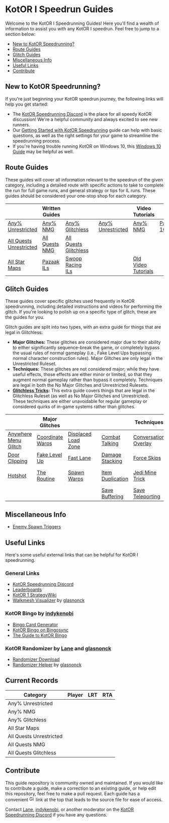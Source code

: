 # KotOR I Speedrun Guides

Welcome to the KotOR I Speedrunning Guides! Here you'll find a wealth of information to assist you with any KotOR I speedrun.  Feel free to jump to a section below:
- [New to KotOR Speedrunning?](#new-to-kotor-speedrunning)
- [Route Guides](#route-guides)
- [Glitch Guides](#glitch-guides)
- [Miscellaneous Info](#miscellaneous-info)
- [Useful Links](#useful-links)
- [Contribute](#contribute)

## New to KotOR Speedrunning?

If you're just beginning your KotOR speedrun journey, the following links will help you get started:
- The [KotOR Speedrunning Discord](http://discord.gg/Q2uPRVu) is the place for all speedy KotOR discussion! We're a helpful community and always excited to see new runners.
- Our [Getting Started with KotOR Speedrunning](Getting%20Started) guide can help with basic questions, as well as the right settings for your game to streamline the speedrunning process.
- If you're having trouble running KotOR on Windows 10, this [Windows 10 Guide](./Miscellaneous/Windows%2010) may be helpful as well.

## Route Guides

These guides will cover all information relevant to the speedrun of the given category, including a detailed route with specific actions to take to complete the run for full game runs, and general strategy or tips for IL runs.  These guides should be considered your one-stop shop for each category.

| | **Written Guides** | | | | **Video Tutorials** | |
|---|---|---|---|---|---|---|
| [Any% Unrestricted](./Route%20Guides/Any%25%20Unrestricted) | [Any% NMG](./Route%20Guides/Any%25%20NMG) | [Any% Glitchless](./Route%20Guides/Any%25%20Glitchless) | | [Any% Unrestricted](./Video%20Tutorials/Any%25%20Unrestricted) | [Any% NMG](./Video%20Tutorials/Any%25%20NMG) | [Pazaak 100%](./Video%20Tutorials/Pazaak%20100%25) |
| [All Quests Unrestricted](./Route%20Guides/All%20Quests%20Unrestricted) | [All Quests NMG](./Route%20Guides/All%20Quests%20NMG) | [All Quests Glitchless](./Route%20Guides/All%20Quests%20Glitchless) | | | | |
| [All Star Maps](./Route%20Guides/All%20Star%20Maps) | [Pazaak ILs](./Miscellaneous/Pazaak) | [Swoop Racing ILs](./Miscellaneous/Swoop%20Racing) | | | [Old Video Tutorials](./Video%20Tutorials/Old%20Video%20Tutorials) | |

## Glitch Guides

These guides cover specific glitches used frequently in KotOR speedrunning, including detailed instructions and videos for performing the glitch.  If you're looking to polish up on a specific type of glitch, these are the guides for you.

Glitch guides are split into two types, with an extra guide for things that are legal in Glitchless:
- **Major Glitches:** These glitches are considered major due to their ability to either significantly sequence-break the game, or completely bypass the usual rules of normal gameplay (i.e., Fake Level Ups bypassing normal character construction rules).  Major Glitches are only legal in the Unrestricted Ruleset.
- **Techniques:** These glitches are not considered major; while they have useful effects, those effects are either minor or limited, so that they augment normal gameplay rather than bypass it completely.  Techniques are legal in both the No Major Glitches and Unrestricted Rulesets.
- **[Glitchless Tricks](./Techniques/Glitchless%20Tricks):** This extra guide covers things that are legal in the Glitchless Ruleset (as well as No Major Glitches and Unrestricted).  These techniques are either unavoidable for regular gameplay or considered quirks of in-game systems rather than glitches.

| | **Major Glitches** | | | | **Techniques** | |
|---|---|---|---|---|---|---|
| [Anywhere Menu Glitch](./Major%20Glitches/Anywhere%20Menu%20Glitch) | [Coordinate Warps](./Major%20Glitches/Coordinate%20Warps) | [Displaced Load Zone](./Major%20Glitches/Displaced%20Load%20Zone) | | [Combat Talking](./Techniques/Combat%20Talking) | [Conversation Overlay](./Techniques/Conversation%20Overlay) | [Conversation Queue](./Techniques/Conversation%20Queue) |
| [Door Clipping](./Major%20Glitches/Door%20Clipping) | [Fake Level Up](./Major%20Glitches/Fake%20Level%20Up) | [Fast Lane](./Major%20Glitches/Fast%20Lane) | | [Damage Stacking](./Techniques/Damage%20Stacking) | [Force Skips](./Techniques/Force%20Skips) | [Gather Party Warp](./Techniques/GP%20Warp) |
| [Hotshot](./Major%20Glitches/Hotshot) | [The Routine](./Major%20Glitches/The%20Routine) | [Spawn Warps](./Major%20Glitches/Spawn%20Warps) | | [Item Duplication](./Techniques/Item%20Duplication) | [Jedi Mine Trick](./Techniques/Jedi%20Mine%20Trick) | [Map Cutscene Skips](./Techniques/Map%20Cutscene%20Skips) |
| | | | | [Save Buffering](./Techniques/Save%20Buffering) | [Save Teleporting](./Techniques/Save%20Teleporting) | [Wired Targeting](./Techniques/Wired%20Targeting) |

## Miscellaneous Info

- [Enemy Spawn Triggers](./Miscellaneous/Enemy%20Spawn%20Triggers)

## Useful Links

Here's some useful external links that can be helpful for KotOR I speedrunning.

### General Links
- [KotOR Speedrunning Discord](http://discord.gg/Q2uPRVu)
- [Leaderboards](https://www.speedrun.com/kotor1)
- [KotOR 1 StrategyWiki](https://strategywiki.org/wiki/Star_Wars:_Knights_of_the_Old_Republic)
- [Walkmesh Visualizer](https://github.com/glasnonck/WalkmeshVisualizer) by [glasnonck](https://www.speedrun.com/users/glasnonck)

### KotOR Bingo by [indykenobi](https://www.speedrun.com/users/indykenobi)
- [Bingo Card Generator](https://kotor-speedruns.github.io/kotor-bingo/kotor-bingo.html)
- [KotOR Bingo on Bingosync](https://bingosync.com/)
- [The Guide to KotOR Bingo](./Miscellaneous/KotOR%20Bingo)

### KotOR Randomizer by [Lane](https://www.speedrun.com/users/Lane) and [glasnonck](https://www.speedrun.com/users/glasnonck)
- [Randomizer Download](https://www.speedrun.com/kotor1/resources)
- [Randomizer Helper](https://docs.google.com/spreadsheets/d/1KXacPUuyjH_u71wKQwp5PA_JubrDp3C8eoBRTwphyf4/edit#gid=1503305590) by [glasnonck](https://www.speedrun.com/users/glasnonck)

## Current Records

<table>
    <thead>
        <tr>
            <th>Category</th>
            <th>Player</th>
            <th>LRT</th>
            <th>RTA</th>
        </tr>
    </thead>
    <tbody>
        <tr id="k1AnyU"     ><td>Any% Unrestricted</td></tr>
        <tr id="k1AnyNMG"   ><td>Any% NMG</td></tr>
        <tr id="k1AnyG"     ><td>Any% Glitchless</td></tr>
        <tr id="k1ASM"      ><td>All Star Maps</td></tr>
        <tr id="k1AQU"      ><td>All Quests Unrestricted</td></tr>
        <tr id="k1AQNMG"    ><td>All Quests NMG</td></tr>
        <tr id="k1AQG"      ><td>All Quests Glitchless</td></tr>
    </tbody>
</table>
<script src="{{ "/scripts/currentRecords.js" | relative_url }}"></script>

## Contribute

This guide repository is community owned and maintained.  If you would like to contribute a guide, make a correction to an existing guide, or help edit this repository, feel free to make a pull request.  Each guide has a convenient <img src="/assets/images/github.svg" alt="GitHub Logo" width="16" height="16"> link at the top that leads to the source file for ease of access.

Contact [Lane](https://www.speedrun.com/users/Lane), [indykenobi](https://www.speedrun.com/users/indykenobi), or another moderator on the [KotOR Speedrunning Discord](http://discord.gg/Q2uPRVu) if you have any questions.
